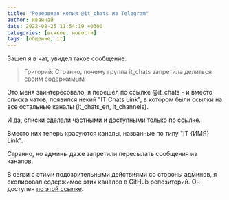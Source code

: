 ```yaml
---
title: "Резервная копия @it_chats из Telegram"
author: Иванчай
date: 2022-08-25 11:54:19 +0300
categories: [всякое, новости]
tags: [общение, it]
---
```


Зашел я в чат, увидел такое сообщение:

> Григорий: Странно, почему группа it_chats запретила делиться своим содержимым

Это меня заинтересовало, я перешел по ссылке @it_chats - и вместо списка чатов, появился некий "IT Chats Link", в котором были ссылки на все остальные каналы (it_chats_en, it_channels).

И да, списки сделали частными и доступными только по ссылке.

Вместо них теперь красуются каналы, названные по типу "IT {ИМЯ} Link".

Странно, но админы даже запретили пересылать сообщения из каналов.

В связи с этими подозрительными действиями со стороны админов, я скопировал содержимое этих каналов в GitHub репозиторий. Он доступен [по этой ссылке](https://github.com/SeryiBaran/tg-it-chats).
